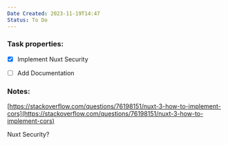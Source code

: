 ```yaml
---
Date Created: 2023-11-19T14:47
Status: To Do
---
```

### Task properties:

- [x] Implement Nuxt Security
- [ ] Add Documentation

  

### Notes:

[https://stackoverflow.com/questions/76198151/nuxt-3-how-to-implement-cors](https://stackoverflow.com/questions/76198151/nuxt-3-how-to-implement-cors)

Nuxt Security?